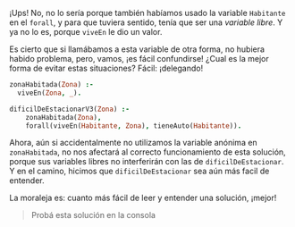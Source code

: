 ¡Ups! No, no lo sería porque también habíamos usado la variable `Habitante` en el `forall`, y para que tuviera sentido, tenía que ser una _variable libre_. Y ya no lo es, porque `viveEn` le dio un valor. 

Es cierto que si llamábamos a esta variable de otra forma, no hubiera habido problema, pero, vamos, ¡es fácil confundirse! ¿Cual es la mejor forma de evitar estas situaciones? Fácil: ¡delegando! 


```prolog
zonaHabitada(Zona) :-
  viveEn(Zona, _).

dificilDeEstacionarV3(Zona) :-
    zonaHabitada(Zona),
    forall(viveEn(Habitante, Zona), tieneAuto(Habitante)).
```

Ahora, aún si accidentalmente no utilizamos la variable anónima en `zonaHabitada`, no nos afectará al correcto funcionamiento de esta solución, porque sus variables libres no interferirán con las de `dificilDeEstacionar`. Y en el camino, hicimos que `dificilDeEstacionar` sea aún más facil de entender. 

La moraleja es: cuanto más fácil de leer y entender una solución, ¡mejor!

> Probá esta solución en la consola